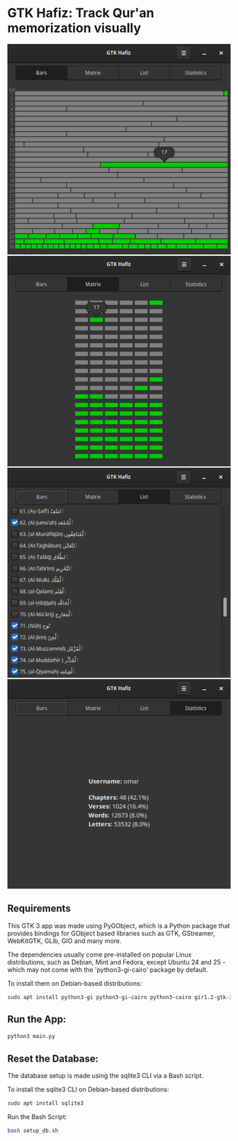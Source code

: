 # GTK Hafiz: Track Qur'an memorization visually

<p align="center" width="100%">
<img src="./imgs/bars.png">
<img src="./imgs/matrix.png">
<img src="./imgs/list.png">
<img src="./imgs/stats.png">
</p>

## Requirements
This GTK 3 app was made using PyGObject, which is a Python package that provides bindings for GObject based libraries such as GTK, GStreamer, WebKitGTK, GLib, GIO and many more.

The dependencies usually come pre-installed on popular Linux distributions, such as Debian, Mint and Fedora, except Ubuntu 24 and 25 - which may not come with the 'python3-gi-cairo' package by default.

To install them on Debian-based distributions:
```bash
sudo apt install python3-gi python3-gi-cairo python3-cairo gir1.2-gtk-3.0
```

## Run the App:
```bash
python3 main.py
```

## Reset the Database:
The database setup is made using the sqlite3 CLI via a Bash script.

To install the sqlite3 CLI on Debian-based distributions:
```bash
sudo apt install sqlite3
```
Run the Bash Script:
```bash
bash setup_db.sh
```
